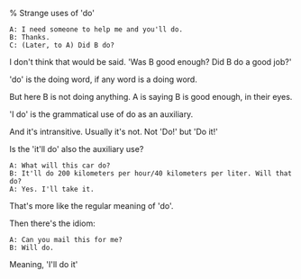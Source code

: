 % Strange uses of 'do'

	A: I need someone to help me and you'll do.
	B: Thanks.
	C: (Later, to A) Did B do?

I don't think that would be said. 'Was B good enough? Did B do a good job?'

'do' is the doing word, if any word is a doing word.

But here B is not doing anything. A is saying B is good enough, in their eyes.

'I do' is the grammatical use of do as an auxiliary.

And it's intransitive. Usually it's not. Not 'Do!' but 'Do it!'

Is the 'it'll do' also the auxiliary use?

	A: What will this car do?
	B: It'll do 200 kilometers per hour/40 kilometers per liter. Will that do?
	A: Yes. I'll take it.

That's more like the regular meaning of 'do'.

Then there's the idiom:

	A: Can you mail this for me?
	B: Will do.

Meaning, 'I'll do it'
